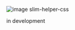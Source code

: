 ![image slim-helper-css](https://raw.github.com/brenopolanski/slim-helper-css/gh-assets/slim-helper-css.png)

in development
